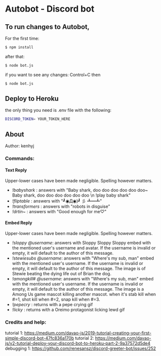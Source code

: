 # Autobot - Discord bot

## To run changes to Autobot,

For the first time:

```bash
$ npm install
```

after that:

```bash
$ node bot.js
```

if you want to see any changes: Control+C
then

```bash
$ node bot.js
```

## Deploy to Heroku

the only thing you need is .env file
with the following:

```bash
DISCORD_TOKEN= YOUR_TOKEN_HERE
```

## About

Author: kenhyj

### Commands:

#### Text Reply

Upper-lower cases have been made negligible. Spelling however matters.

- _!babyshark_ : answers with "Baby shark, doo doo doo doo doo doo~ Baby shark, doo doo doo doo doo doo \n !play baby shark"
- _!fliptable_ : answers with "┛◉Д◉)┛ 彡 ┻━┻"
- _!transformers_ : answers with "robots in disguise"
- _!drtin~_ : answers with "Good enough for me♡"

#### Embed Reply

Upper-lower cases have been made negligible. Spelling however matters.

- _!sloppy_ _@username_: answers with Sloppy Sloppy Sloppy embed with the mentioned user's username and avatar. If the username is invalid or empty, it will default to the author of this message.
- _!stewiesubs_ _@username_: answers with "Where's my sub, man" embed with the mentioned user's username. If the username is invalid or empty, it will default to the author of this message. The image is of Stewie beating the dying life out of Brian the dog.
- _!amongkill#_ _@username_: answers with "Where's my sub, man" embed with the mentioned user's username. If the username is invalid or empty, it will default to the author of this message. The image is a Among Us game mascot killing another mascot. when it's stab kill when #=1, shot kill when #=2, snap kill when #=3.
- _!pepecry_ : returns with a pepe crying gif
- _!licky_ : returns with a Oreimo protagonist licking lewd gif

### Credits and help:

tutorial 1: https://medium.com/davao-js/2019-tutorial-creating-your-first-simple-discord-bot-47fc836a170b
tutorial 2: https://medium.com/davao-js/v2-tutorial-deploy-your-discord-bot-to-heroku-part-2-9a37572d5de4
debugging 1: https://github.com/renesansz/discord-greeter-bot/issues/252
